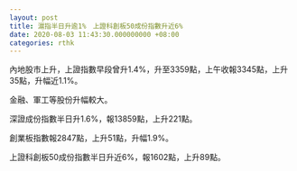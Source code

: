 ```yaml
---
layout: post
title: 滬指半日升逾1%　上證科創板50成份指數升近6%
date: 2020-08-03 11:43:30.000000000 +08:00
categories: rthk
---
```


內地股市上升，上證指數早段曾升1.4%，升至3359點，上午收報3345點，上升35點，升幅近1.1%。

金融、軍工等股份升幅較大。

深證成份指數半日升1.6%，報13859點，上升221點。

創業板指數報2847點，上升51點，升幅1.9%。

上證科創板50成份指數半日升近6%，報1602點，上升89點。
